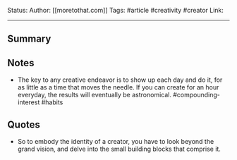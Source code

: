 Status:
Author: [[moretothat.com]]
Tags: #article #creativity #creator 
Link:
***
## Summary

## Notes
- The key to any creative endeavor is to show up each day and do it, for as little as a time that moves the needle. If you can create for an hour everyday, the results will eventually be astronomical. #compounding-interest #habits 

## Quotes
- So to embody the identity of a creator, you have to look beyond the grand vision, and delve into the small building blocks that comprise it.